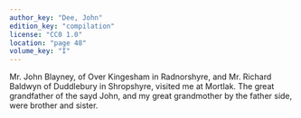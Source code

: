```yaml
---
author_key: "Dee, John"
edition_key: "compilation"
license: "CC0 1.0"
location: "page 48"
volume_key: "I"
---
```

Mr. John Blayney, of Over Kingesham in Radnorshyre, and Mr. Richard Baldwyn of
Duddlebury in Shropshyre, visited me at Mortlak. The great grandfather of the
sayd John, and my great grandmother by the father side, were brother and
sister.
